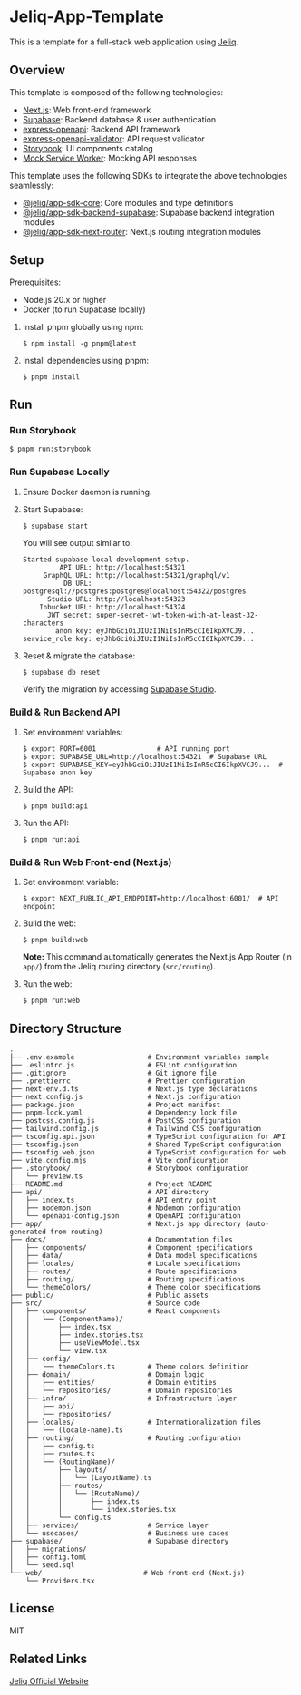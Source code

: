# Jeliq-App-Template

This is a template for a full-stack web application using [Jeliq](https://jeliq.ai/).

## Overview

This template is composed of the following technologies:
- [Next.js](https://nextjs.org/): Web front-end framework
- [Supabase](https://supabase.com/): Backend database & user authentication
- [express-openapi](https://www.npmjs.com/package/express-openapi): Backend API framework
- [express-openapi-validator](https://www.npmjs.com/package/express-openapi-validator): API request validator
- [Storybook](https://storybook.js.org/): UI components catalog
- [Mock Service Worker](https://mswjs.io/): Mocking API responses

This template uses the following SDKs to integrate the above technologies seamlessly:
- [@jeliq/app-sdk-core](https://www.npmjs.com/package/@jeliq/app-sdk-core): Core modules and type definitions
- [@jeliq/app-sdk-backend-supabase](https://www.npmjs.com/package/@jeliq/app-sdk-backend-supabase): Supabase backend integration modules
- [@jeliq/app-sdk-next-router](https://www.npmjs.com/package/@jeliq/app-sdk-next-router): Next.js routing integration modules

## Setup

Prerequisites:
- Node.js 20.x or higher
- Docker (to run Supabase locally)

1. Install pnpm globally using npm:
   ```
   $ npm install -g pnpm@latest
   ```

2. Install dependencies using pnpm:
   ```
   $ pnpm install
   ```

## Run

### Run Storybook

```
$ pnpm run:storybook
```

### Run Supabase Locally

1. Ensure Docker daemon is running.

2. Start Supabase:
   ```
   $ supabase start
   ```
   You will see output similar to:
   ```
   Started supabase local development setup.
            API URL: http://localhost:54321
        GraphQL URL: http://localhost:54321/graphql/v1
             DB URL: postgresql://postgres:postgres@localhost:54322/postgres
         Studio URL: http://localhost:54323
       Inbucket URL: http://localhost:54324
         JWT secret: super-secret-jwt-token-with-at-least-32-characters
           anon key: eyJhbGciOiJIUzI1NiIsInR5cCI6IkpXVCJ9...
   service_role key: eyJhbGciOiJIUzI1NiIsInR5cCI6IkpXVCJ9...
   ```

3. Reset & migrate the database:
   ```
   $ supabase db reset
   ```
   Verify the migration by accessing [Supabase Studio](http://localhost:54323).

### Build & Run Backend API

1. Set environment variables:
   ```
   $ export PORT=6001               # API running port
   $ export SUPABASE_URL=http://localhost:54321  # Supabase URL
   $ export SUPABASE_KEY=eyJhbGciOiJIUzI1NiIsInR5cCI6IkpXVCJ9...  # Supabase anon key
   ```

2. Build the API:
   ```
   $ pnpm build:api
   ```

3. Run the API:
   ```
   $ pnpm run:api
   ```

### Build & Run Web Front-end (Next.js)

1. Set environment variable:
   ```
   $ export NEXT_PUBLIC_API_ENDPOINT=http://localhost:6001/  # API endpoint
   ```

2. Build the web:
   ```
   $ pnpm build:web
   ```
   **Note:** This command automatically generates the Next.js App Router (in `app/`) from the Jeliq routing directory (`src/routing`).

3. Run the web:
   ```
   $ pnpm run:web
   ```

## Directory Structure

```
.
├── .env.example                  # Environment variables sample
├── .eslintrc.js                  # ESLint configuration
├── .gitignore                    # Git ignore file
├── .prettierrc                   # Prettier configuration
├── next-env.d.ts                 # Next.js type declarations
├── next.config.js                # Next.js configuration
├── package.json                  # Project manifest
├── pnpm-lock.yaml                # Dependency lock file
├── postcss.config.js             # PostCSS configuration
├── tailwind.config.js            # Tailwind CSS configuration
├── tsconfig.api.json             # TypeScript configuration for API
├── tsconfig.json                 # Shared TypeScript configuration
├── tsconfig.web.json             # TypeScript configuration for web
├── vite.config.mjs               # Vite configuration
├── .storybook/                   # Storybook configuration
│   └── preview.ts
├── README.md                     # Project README
├── api/                          # API directory
│   ├── index.ts                  # API entry point
│   ├── nodemon.json              # Nodemon configuration
│   └── openapi-config.json       # OpenAPI configuration
├── app/                          # Next.js app directory (auto-generated from routing)
├── docs/                         # Documentation files
│   ├── components/               # Component specifications
│   ├── data/                     # Data model specifications
│   ├── locales/                  # Locale specifications
│   ├── routes/                   # Route specifications
│   ├── routing/                  # Routing specifications
│   └── themeColors/              # Theme color specifications
├── public/                       # Public assets
├── src/                          # Source code
│   ├── components/               # React components
│   │   └── (ComponentName)/      
│   │       ├── index.tsx         
│   │       ├── index.stories.tsx 
│   │       ├── useViewModel.tsx  
│   │       └── view.tsx          
│   ├── config/
│   │   └── themeColors.ts        # Theme colors definition
│   ├── domain/                   # Domain logic
│   │   ├── entities/             # Domain entities
│   │   └── repositories/         # Domain repositories
│   ├── infra/                    # Infrastructure layer
│   │   ├── api/                  
│   │   └── repositories/         
│   ├── locales/                  # Internationalization files
│   │   └── (locale-name).ts      
│   ├── routing/                  # Routing configuration
│   │   ├── config.ts             
│   │   ├── routes.ts             
│   │   └── (RoutingName)/        
│   │       ├── layouts/          
│   │       │   └── (LayoutName).ts
│   │       ├── routes/           
│   │       │   └── (RouteName)/   
│   │       │       ├── index.ts   
│   │       │       └── index.stories.tsx
│   │       └── config.ts         
│   ├── services/                 # Service layer
│   └── usecases/                 # Business use cases
├── supabase/                     # Supabase directory
│   ├── migrations/              
│   ├── config.toml              
│   └── seed.sql                 
└── web/                         # Web front-end (Next.js)
    └── Providers.tsx            
```

## License

MIT

## Related Links

[Jeliq Official Website](https://jeliq.ai/)
